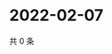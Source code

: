 # 2022-02-07

共 0 条

<!-- BEGIN WEIBO -->
<!-- 最后更新时间 Mon Feb 07 2022 15:13:41 GMT+0800 (China Standard Time) -->

<!-- END WEIBO -->
